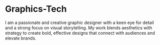 # Graphics-Tech
I am a passionate and creative graphic designer with a keen eye for detail and a strong focus on visual storytelling. My work blends aesthetics with strategy to create bold, effective designs that connect with audiences and elevate brands.
